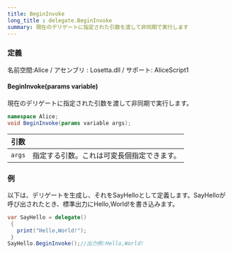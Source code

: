 ```yaml
---
title: BeginInvoke
long_title : delegate.BeginInvoke
summary: 現在のデリゲートに指定された引数を渡して非同期で実行します
---
```

### 定義
名前空間:Alice / アセンブリ : Losetta.dll / サポート: AliceScript1

#### BeginInvoke(params variable)

現在のデリゲートに指定された引数を渡して非同期で実行します。

```cs title="AliceScript"
namespace Alice;
void BeginInvoke(params variable args);
```

|引数| |
|-|-|
|`args`|指定する引数。これは可変長個指定できます。|

### 例
以下は、デリゲートを生成し、それをSayHelloとして定義します。SayHelloが呼び出されたとき、標準出力にHello,World!を書き込みます。

```cs title="AliceScript"
var SayHello = delegate()
 {
   print("Hello,World!");
 }
SayHello.BeginInvoke();//出力例:Hello,World!
```
